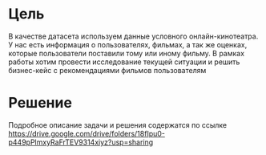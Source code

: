 # Цель
В качестве датасета используем данные условного онлайн-кинотеатра. У нас есть информация о пользователях, фильмах, а так же оценках, которые пользователи поставили тому или иному фильму.
В рамках работы хотим провести исследование текущей ситуации и решить бизнес-кейс с рекомендациями фильмов пользователям

# Решение
Подробное описание задачи и решения содержатся по ссылке https://drive.google.com/drive/folders/18fIpu0-p449pPlmxyRaFrTEV9314xiyz?usp=sharing
